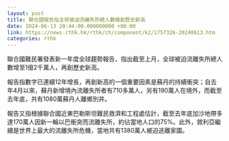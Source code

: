 ```yaml
---
layout: post
title: 聯合國報告指全球被迫流離失所總人數續創歷史新高
date: 2024-06-13 20:44:00.000000000 +08:00
link: https://news.rthk.hk/rthk/ch/component/k2/1757326-20240613.htm
categories: rthk
---
```


聯合國難民署發表新一年度全球趨勢報告，指出截至上月，全球被迫流離失所總人數增至1億2千萬人，再創歷史新高。

報告指數字已連續12年增長，再創新高的一個重要因素是蘇丹的持續衝突；自去年4月以來，蘇丹新增境內流離失所者有710多萬人，另有190萬人在境外，而截至去年底，共有1080萬蘇丹人離鄉別井。

報告又指根據聯合國近東巴勒斯坦難民救濟和工程處估計，截至去年底加沙地帶多達170萬人因新一輪以巴衝突而流離失所，約佔當地人口的75%。此外，敘利亞繼續是世界上最大的流離失所危機，當地共有1380萬人被迫逃離家園。
